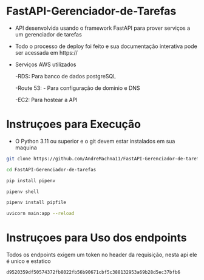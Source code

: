 # FastAPI-Gerenciador-de-Tarefas

* API desenvolvida usando o framework FastAPI para prover serviços a um gerenciador de tarefas
* Todo o processo de deploy foi feito e sua documentação interativa pode ser acessada em https://
* Serviços AWS utilizados

  -RDS: Para banco de dados postgreSQL

  -Route 53: - Para configuração de dominio e DNS

  -EC2: Para hostear a API

# Instruçoes para Execução

* O Python 3.11 ou superior e o git devem estar instalados em sua maquina

```sh
git clone https://github.com/AndreMachna11/FastAPI-Gerenciador-de-tarefas.git
```

```sh
cd FastAPI-Gerenciador-de-tarefas
```

```sh
pip install pipenv
```

```sh
pipenv shell
```

```sh
pipenv install pipfile
```

```sh
uvicorn main:app --reload
```

# Instruçoes para Uso dos endpoints

Todos os endpoints exigem um token no header da requisição, nesta api ele é unico e estatico 
```sh
d9520359df50574372fb8022fb56b90671cbf5c388132953a69b28d5ec37bfb6
```


